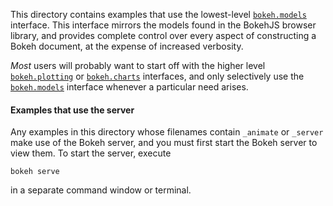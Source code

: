 This directory contains examples that use the lowest-level [`bokeh.models`](http://bokeh.pydata.org/en/latest/docs/user_guide/concepts.html#bokeh-models) 
interface. This interface mirrors the models found in the BokehJS browser library, and provides
complete control over every aspect of constructing a Bokeh document, at the expense of increased 
verbosity.

*Most* users will probably want to start off with the higher level [`bokeh.plotting`](http://bokeh.pydata.org/en/latest/docs/user_guide/plotting.html)
or [`bokeh.charts`](http://bokeh.pydata.org/en/latest/docs/user_guide/charts.html) interfaces, 
and only selectively use the [`bokeh.models`](http://bokeh.pydata.org/en/latest/docs/user_guide/concepts.html#bokeh-models)
interface whenever a particular need arises. 

#### Examples that use the server

Any examples in this directory whose filenames contain `_animate` or `_server` make use of the Bokeh
server, and you must first start the Bokeh server to view them. To start the server, execute

    bokeh serve 
    
in a separate command window or terminal. 

